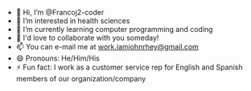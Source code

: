 - 👋 Hi, I’m @Francoj2-coder
- 👀 I’m interested in health sciences
- 🌱 I’m currently learning computer programming and coding
- 💞️ I'd love to collaborate with you someday!
- 📫 You can e-mail me at work.iamjohnrhey@gmail.com
- 😄 Pronouns: He/Him/His
- ⚡ Fun fact: I work as a customer service rep for English and Spanish members of our organization/company

<!---
Francoj2-coder/Francoj2-coder is a ✨ special ✨ repository because its `README.md` (this file) appears on your GitHub profile.
You can click the Preview link to take a look at your changes.
--->
